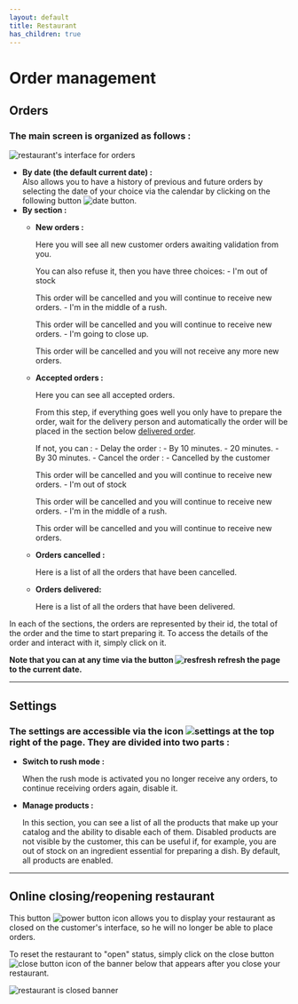 ```yaml
---
layout: default
title: Restaurant
has_children: true
---
```


# Order management

## Orders

### The main screen is organized as follows :

![restaurant's interface for orders](/assets/images/resto_order_list_fr.png)

- **By date (the default current date) :**
  <br>
  Also allows you to have a history of previous and future orders by selecting the date of your choice via the calendar by clicking on the following button
  ![date button](/assets/images/resto_date_fr.png).
- **By section :**
  - **New orders :**

    Here you will see all new customer orders awaiting validation from you.

    You can also refuse it, then you have three choices: - I'm out of stock

    This order will be cancelled and you will continue to receive new orders. - I'm in the middle of a rush.

    This order will be cancelled and you will continue to receive new orders. - I'm going to close up.

    This order will be cancelled and you will not receive any more new orders.

  - **Accepted orders :**

    Here you can see all accepted orders.

    From this step, if everything goes well you only have to prepare the order, wait for the delivery person and automatically the order will be placed in the section below [delivered order](#order-delivery).

    If not, you can : - Delay the order : - By 10 minutes. - 20 minutes. - By 30 minutes. - Cancel the order : - Cancelled by the customer

    This order will be cancelled and you will continue to receive new orders. - I'm out of stock

    This order will be cancelled and you will continue to receive new orders. - I'm in the middle of a rush.

    This order will be cancelled and you will continue to receive new orders.

  - **Orders cancelled :**

    Here is a list of all the orders that have been cancelled.

  - **<span id="order-delivery">Orders delivered:</span>**

    Here is a list of all the orders that have been delivered.

In each of the sections, the orders are represented by their id, the total of the order and the time to start preparing it. To access the details of the order and interact with it, simply click on it.

**Note that you can at any time via the button ![resfresh](/assets/images/resto_refresh_btn_fr.png) refresh the page to the current date.**

---

## Settings

### The settings are accessible via the icon ![settings](/assets/images/resto_param_icon.png) at the top right of the page. They are divided into two parts :

- **Switch to rush mode :**

  When the rush mode is activated you no longer receive any orders, to continue receiving orders again, disable it.

- **Manage products :**

  In this section, you can see a list of all the products that make up your catalog and the ability to disable each of them.
  Disabled products are not visible by the customer, this can be useful if, for example, you are out of stock on an ingredient essential for preparing a dish.
  By default, all products are enabled.

---

## Online closing/reopening restaurant

This button ![power button icon](/assets/images/resto_power_icon.png) allows you to display your restaurant as closed on the customer's interface, so he will no longer be able to place orders.

To reset the restaurant to "open" status, simply click on the close button ![close button icon](/assets/images/resto_close_banner_icon.png) of the banner below that appears after you close your restaurant.

![restaurant is closed banner](/assets/images/resto_closed_banner_fr.png)
